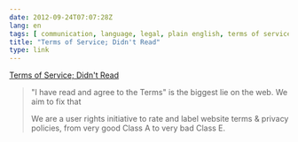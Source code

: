 ```yaml
---
date: 2012-09-24T07:07:28Z
lang: en
tags: [ communication, language, legal, plain english, terms of service, tldr, tos ]
title: "Terms of Service; Didn't Read"
type: link
---
```


[Terms of Service; Didn't Read](http://tos-dr.info/)

> "I have read and agree to the Terms" is the biggest lie on the web. We
> aim to fix that
>
> We are a user rights initiative to rate and label website terms &
> privacy policies, from very good Class A to very bad Class E.

